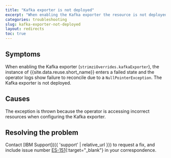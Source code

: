 ```yaml
---
title: "Kafka exporter is not deployed"
excerpt: "When enabling the Kafka exporter the resource is not deployed"
categories: troubleshooting
slug: kafka-exporter-not-deployed
layout: redirects
toc: true
---
```


## Symptoms
When enabling the Kafka exporter (`strimziOverrides.kafkaExporter`), the instance of {{site.data.reuse.short_name}} enters a failed state and the operator logs show failure to reconcile due to a `NullPointerException`. The Kafka exporter is not deployed.

## Causes
The exception is thrown because the operator is accessing incorrect resources when configuring the Kafka exporter.

## Resolving the problem

Contact [IBM Support]({{ 'support' | relative_url }}) to request a fix, and include issue number [ES-151](https://github.com/IBM/event-streams/issues/151){:target="_blank"} in your correspondence.

<!--
When the issue is resolved, update this section to include:
"Resolved in Event Streams x.y.z"
-->
